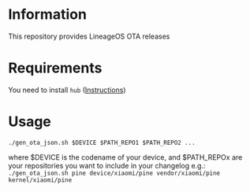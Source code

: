 # Information

This repository provides LineageOS OTA releases

# Requirements

You need to install `hub` ([Instructions](https://stackoverflow.com/questions/21214562/how-to-release-versions-on-github-through-the-command-line/52353299#52353299))

# Usage

`./gen_ota_json.sh $DEVICE $PATH_REPO1 $PATH_REPO2 ...`

where $DEVICE is the codename of your device, and $PATH_REPOx are your repositories you want to include in your changelog
e.g.: 
`./gen_ota_json.sh pine device/xiaomi/pine vendor/xiaomi/pine kernel/xiaomi/pine`
